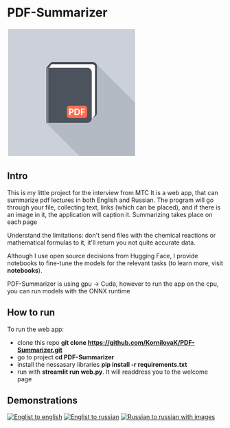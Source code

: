 # PDF-Summarizer
<img src="pdf-icon.png" alt="pdf-icon" width="300" height="300">

## Intro
This is my little project for the interview from MTC
It is a web app, that can summarize pdf lectures in both English and Russian. The program will go through your file, collecting text, links (which can be placed), and if there is an image in it, the application will caption it. Summarizing takes place on each page

Understand the limitations: don't send files with the chemical reactions or mathematical formulas to it,  it'll return you not quite accurate data.

Although I use open source decisions from Hugging Face, I provide notebooks to fine-tune the models for the relevant tasks (to learn more, visit **notebooks**).

PDF-Summarizer is using gpu -> Cuda, however to run the app on the cpu, you can run models with the ONNX runtime

## How to run
To run the web app:
* clone this repo **git clone https://github.com/KornilovaK/PDF-Summarizer.git**
* go to project **cd PDF-Summarizer**
* install the nessasary libraries **pip install -r requirements.txt**
* run with **streamlit run web.py**. It will readdress you to the welcome page

## Demonstrations
[![Englist to english](https://youtu.be/pHHr-jYF61w)](https://youtu.be/pHHr-jYF61w)
[![Englist to russian](https://youtu.be/hCZEtSnvJZM)](https://youtu.be/hCZEtSnvJZM)
[![Russian to russian with images](https://youtu.be/Y4KBXAjPW2U)](https://youtu.be/Y4KBXAjPW2U)
